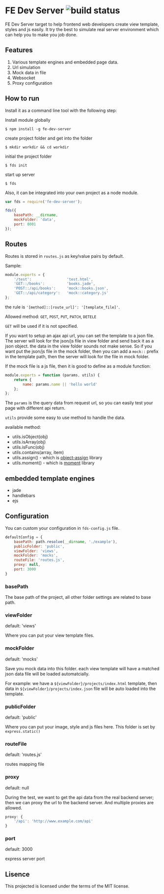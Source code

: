 # FE Dev Server ![build status](https://travis-ci.org/zhex/fe-dev-server.svg)

FE Dev Server target to help frontend web developers create view template, styles and js easily. It try the best to simulate real server environment which can help you to make you job done. 

## Features

1. Various template engines and embedded page data.
2. Url simulation
3. Mock data in file
4. Websocket
5. Proxy configuration

## How to run

Install it as a command line tool with the following step:


Install module globally

```
$ npm install -g fe-dev-server
```

create project folder and get into the folder

```
$ mkdir workdir && cd workdir
```

initial the project folder

```
$ fds init
```

start up server

```
$ fds
```

Also, it can be integrated into your own project as a node module.

```js
var fds = require('fe-dev-server');

fds({
	basePath: __dirname,
	mockFolder: 'data',
	port: 8001	
});
```

## Routes

Routes is stored in `routes.js` as key/value pairs by default.

Sample:

```js
module.exports = {
	'/test':         		'test.html',
	'GET::/books':   		'books.jade',
	'POST::/api/books':  	'mock::books.json',
	'GET::/api/category':  	'mock::category.js'
};
```
the rule is `'[method]::[route_url]': '[template_file]'`.

Allowed method: `GET`, `POST`, `PUT`, `PATCH`, `DETELE`

`GET` will be used if it is not specified.

If you want to setup an ajax api url, you can set the template to a json file. The server will look for the json/js file in view folder and send back it as a json object. the data in the view folder sounds not make sense. So if you want put the json/js file in the mock folder, then you can add a `mock::` prefix in the template path, then the server will look for the file in mock folder.

If the mock file is a js file, then it is good to define as a module function:

```js
module.exports = function (params, utils) {
	return {
		name: params.name || 'hello world'
	};
};
```
The `params` is the query data from request url, so you can easily test your page with different api return.

`utils` provide some easy to use method to handle the data.

available method:

- utils.isObject(obj)
- utils.isArray(obj)
- utils.isFunc(obj)
- utils.contains(array, item)
- utils.assign() - which is [object-assign](https://www.npmjs.com/package/object-assign) library
- utils.moment() - which is [moment](http://momentjs.com/) library

## embedded template engines

- jade
- handlebars
- ejs


## Configuration

You can custom your configuration in `fds-config.js` file.

```js
defaultConfig = {
	basePath: path.resolve(__dirname, './example'),
	publicFolder: 'public',
	viewFolder: 'views',
	mockFolder: 'mocks',
	routeFile: 'routes.js',
	proxy: null,
	port: 3000
}
```

### basePath

The base path of the project, all other folder settings are related to base path.

### viewFolder

default: 'views'

Where you can put your view template files.

### mockFolder

default: 'mocks'

Save you mock data into this folder. each view template will have a matched json data file will be loaded automatcially. 

For example: we have a `${viewFolder}/projects/index.html` template, then data in `${viewFolder}/projects/index.json` file will be auto loaded into the template.

### publicFolder

default: 'public'

Where you can put your image, style and js files here. This folder is set by `express.static()`

### routeFile

default: 'routes.js'

routes mapping file


### proxy

default: null

During the test, we want to get the api data from the real backend server; then we can proxy the url to the backend server. And multiple proxies are allowed.

```js
proxy: {
	'/api': 'http://www.example.com/api'
}
```

### port

default: 3000

express server port

## Lisence

This projected is licensed under the terms of the MIT license.
